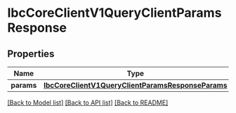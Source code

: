 # IbcCoreClientV1QueryClientParamsResponse

## Properties
Name | Type | Description | Notes
------------ | ------------- | ------------- | -------------
**params** | [**IbcCoreClientV1QueryClientParamsResponseParams**](IbcCoreClientV1QueryClientParamsResponseParams.md) |  | [optional] 

[[Back to Model list]](../README.md#documentation-for-models) [[Back to API list]](../README.md#documentation-for-api-endpoints) [[Back to README]](../README.md)

